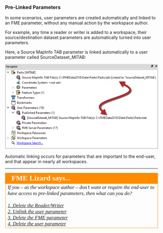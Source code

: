 ### Pre-Linked Parameters ###

In some scenarios, user parameters are created automatically and linked to an FME parameter, without any manual action by the workspace author.

For example, any time a reader or writer is added to a workspace, their source/destination dataset parameters are automatically turned into user parameters.

Here, a Source MapInfo TAB parameter is linked automatically to a user parameter called SourceDataset_MITAB:


![](./Images/Img4.028.AutoLinkedParameters.png) <!-- ** Update screenshot -->


Automatic linking occurs for parameters that are important to the end-user, and that appear in nearly all workspaces.

---

<!--Person X Says Section-->

<table style="border-spacing: 0px">
<tr>
<td style="vertical-align:middle;background-color:darkorange;border: 2px solid darkorange">
<i class="fa fa-quote-left fa-lg fa-pull-left fa-fw" style="color:white;padding-right: 12px;vertical-align:text-top"></i>
<span style="color:white;font-size:x-large;font-weight: bold;font-family:serif">FME Lizard says...</span>
</td>
</tr>

<tr>
<td style="border: 1px solid darkorange">
<span style="font-family:serif; font-style:italic; font-size:larger">
If you – as the workspace author – don’t want or require the end-user to have access to pre-linked parameters, then what can you do?
<br><br><a href="http://52.73.3.37/fmedatastreaming/Manual/QAResponse2017.fmw?chapter=11&question=4&answer=1&DestDataset_TEXTLINE=C%3A%5CFMEOutput%5CQAResponse.html">1. Delete the Reader/Writer</a>
<br><a href="http://52.73.3.37/fmedatastreaming/Manual/QAResponse2017.fmw?chapter=11&question=4&answer=2&DestDataset_TEXTLINE=C%3A%5CFMEOutput%5CQAResponse.html">2. Unlink the user parameter</a>
<br><a href="http://52.73.3.37/fmedatastreaming/Manual/QAResponse2017.fmw?chapter=11&question=4&answer=3&DestDataset_TEXTLINE=C%3A%5CFMEOutput%5CQAResponse.html">3. Delete the FME parameter</a>
<br><a href="http://52.73.3.37/fmedatastreaming/Manual/QAResponse2017.fmw?chapter=11&question=4&answer=4&DestDataset_TEXTLINE=C%3A%5CFMEOutput%5CQAResponse.html">4. Delete the user parameter</a>
</span>
</td>
</tr>
</table>

